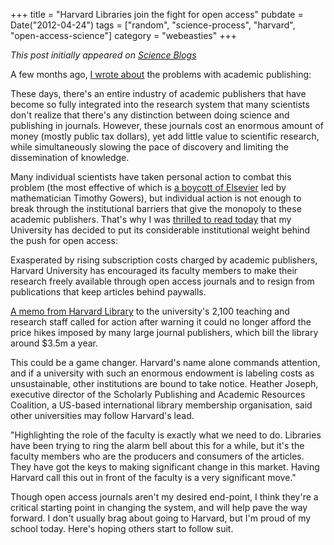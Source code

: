 +++
title = "Harvard Libraries join the fight for open access"
pubdate = Date("2012-04-24")
tags = ["random", "science-process", "harvard", "open-access-science"]
category = "webeasties"
+++

_This post initially appeared on [Science Blogs](http://scienceblogs.com/webeasties)_

A few months ago, [I wrote about](http://scienceblogs.com/webeasties/2012/02/the_future_of_science_pub.php) the problems with academic publishing:

These days, there's an entire industry of academic publishers that have become so fully integrated into the research system that many scientists don't realize that there's any distinction between doing science and publishing in journals. However, these journals cost an enormous amount of money (mostly public tax dollars), yet add little value to scientific research, while simultaneously slowing the pace of discovery and limiting the dissemination of knowledge.

Many individual scientists have taken personal action to combat this problem (the most effective of which is [a boycott of Elsevier](http://www.newscientist.com/article/dn21467-web-freedoms-fuel-academic-spring-journal-protest.html) led by mathematician Timothy Gowers), but individual action is not enough to break through the institutional barriers that give the monopoly to these academic publishers. That's why I was [thrilled to read today](http://www.guardian.co.uk/science/2012/apr/24/harvard-university-journal-publishers-prices) that my University has decided to put its considerable institutional weight behind the push for open access:

Exasperated by rising subscription costs charged by academic publishers, Harvard University has encouraged its faculty members to make their research freely available through open access journals and to resign from publications that keep articles behind paywalls.

[A memo from Harvard Library](http://isites.harvard.edu/icb/icb.do?keyword=k77982&tabgroupid=icb.tabgroup143448) to the university's 2,100 teaching and research staff called for action after warning it could no longer afford the price hikes imposed by many large journal publishers, which bill the library around \$3.5m a year.

This could be a game changer. Harvard's name alone commands attention, and if a university with such an enormous endowment is labeling costs as unsustainable, other institutions are bound to take notice. 
Heather Joseph, executive director of the Scholarly Publishing and Academic Resources Coalition, a US-based international library membership organisation, said other universities may follow Harvard's lead.

"Highlighting the role of the faculty is exactly what we need to do. Libraries have been trying to ring the alarm bell about this for a while, but it's the faculty members who are the producers and consumers of the articles. They have got the keys to making significant change in this market. Having Harvard call this out in front of the faculty is a very significant move."

Though open access journals aren't my desired end-point, I think they're a critical starting point in changing the system, and will help pave the way forward. I don't usually brag about going to Harvard, but I'm proud of my school today. Here's hoping others start to follow suit.

      
  
